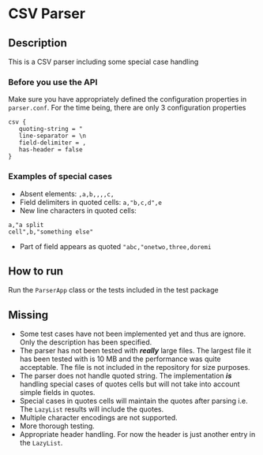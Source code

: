 # CSV Parser
## Description
This is a CSV parser including some special case handling
### Before you use the API
Make sure you have appropriately defined the configuration properties in `parser.conf`. For the time being, there are
only 3 configuration properties
```
csv {
   quoting-string = "
   line-separator = \n
   field-delimiter = ,
   has-header = false
}
```
### Examples of special cases
- Absent elements: `,a,b,,,,c,`
- Field delimiters in quoted cells: `a,"b,c,d",e`
- New line characters in quoted cells: 
```csv
a,"a split
cell",b,"something else"
```
- Part of field appears as quoted `"abc,"onetwo,three,doremi` 

## How to run
Run the `ParserApp` class or the tests included in the test package

## Missing 
- Some test cases have not been implemented yet and thus are ignore. Only the description has been specified.
- The parser has not been tested with ***really*** large files. The largest file it has been tested with is 10 MB 
and the performance was quite acceptable. The file is not included in the repository for size purposes.
- The parser does not handle quoted string. The implementation ***is*** handling special cases of quotes cells but will
 not take into account simple fields in quotes.
 - Special cases in quotes cells will maintain the quotes after parsing i.e. The `LazyList` results will include
 the quotes. 
- Multiple character encodings are not supported.
- More thorough testing.
- Appropriate header handling. For now the header is just another entry in the `LazyList`.